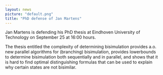 ```yaml
---
layout: news
picture: "default.png"
title: "PhD defense of Jan Martens"
---
```


Jan Martens is defending his PhD thesis at Eindhoven University of Technology on September 25 at 16:00 hours. 

The thesis entitled the complexity of determining bisimulation provides a.o. new parallel algorithms for (branching) bisimulation, provides lowerbounds to determine bisimulation both sequentially and in parallel, and shows that it is hard to find optimal distinguishing formulas that can be used to explain why certain states are not bisimilar.